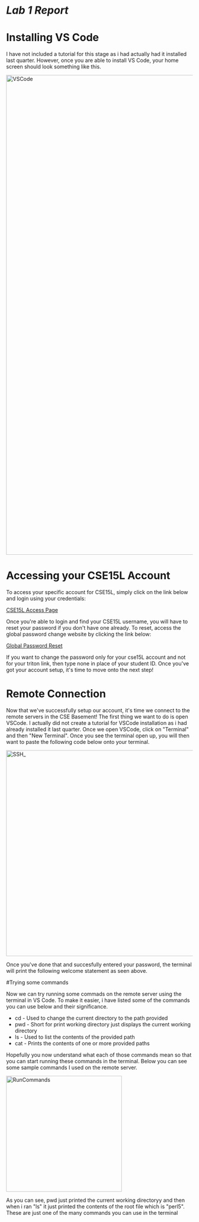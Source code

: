 # *Lab 1 Report*


# Installing VS Code
I have not included a tutorial for this stage as i had actually had it installed last quarter. However, once you are able to install VS Code, your home screen should look something like this.

<img width="1291" alt="VSCode" src="https://user-images.githubusercontent.com/122575272/212447856-06349fce-fc54-435e-87b2-5e5195724a29.png">




# Accessing your CSE15L Account
To access your specific account for CSE15L, simply click on the link below and login using your credentials:


[CSE15L Access Page](https://sdacs.ucsd.edu/~icc/index.php)


Once you're able to login and find your CSE15L username, you will have to reset your password if you don't have one already. To reset, access the global password change website by clicking the link below:


[Global Password Reset](https://sdacs.ucsd.edu/~icc/password.php)


If you want to change the password only for your cse15L account and not for your triton link, then type none in place of your student ID.
Once you've got your account setup, it's time to move onto the next step!

# Remote Connection

Now that we've successfully setup our account, it's time we connect to the remote servers in the CSE Basement! The first thing we want to do is open VSCode. I actually did not create a tutorial for VSCode installation as i had already installed it last quarter. Once we open VSCode, click on "Terminal" and then "New Terminal". Once you see the terminal open up, you will then want to paste the following code below onto your terminal. 


<img width="554" alt="SSH_" src="https://user-images.githubusercontent.com/122575272/212447510-fbbb662f-5a22-4e65-adaf-f41df3201249.png">


Once you've done that and succesfully entered your password, the terminal will print the following welcome statement as seen above.

#Trying some commands

Now we can try running some commads on the remote server using the terminal in VS Code. To make it easier, i have listed some of the commands you can use below and their significance. 
* cd - Used to change the current directory to the path provided
* pwd - Short for print working directory just displays the current working directory
* ls - Used to list the contents of the provided path
* cat - Prints the contents of one or more provided paths

Hopefully you now understand what each of those commands mean so that you can start running these commands in the terminal. Below you can see some sample commands I used on the remote server. 

<img width="312" alt="RunCommands" src="https://user-images.githubusercontent.com/122575272/212448564-0db1f9e2-223d-43c4-a10c-db4993f2f715.png">

As you can see, pwd just printed the current working directoryy and then when i ran "ls" it just printed the contents of the root file which is "perl5". These are just one of the many commands you can use in the terminal


